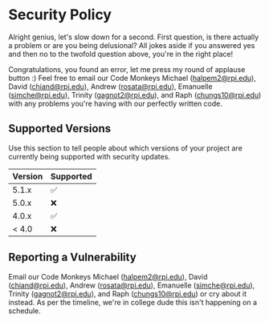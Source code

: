 # Security Policy

Alright genius, let's slow down for a second.
First question, is there actually a problem or are you being delusional?
All jokes aside if you answered yes and then no to the twofold question above, you're in the right place!

Congratulations, you found an error, let me press my round of applause button :)
Feel free to email our Code Monkeys Michael (halpem2@rpi.edu), David (chiand@rpi.edu), Andrew (rosata@rpi.edu), Emanuelle (simche@rpi.edu), Trinity (gagnot2@rpi.edu), and Raph (chungs10@rpi.edu) with any problems you're having with our perfectly written code.

## Supported Versions

Use this section to tell people about which versions of your project are
currently being supported with security updates.

| Version | Supported          |
| ------- | ------------------ |
| 5.1.x   | :white_check_mark: |
| 5.0.x   | :x:                |
| 4.0.x   | :white_check_mark: |
| < 4.0   | :x:                |

## Reporting a Vulnerability

Email our Code Monkeys Michael (halpem2@rpi.edu), David (chiand@rpi.edu), Andrew (rosata@rpi.edu), Emanuelle (simche@rpi.edu), Trinity (gagnot2@rpi.edu), and Raph (chungs10@rpi.edu) or cry about it instead.
As per the timeline, we're in college dude this isn't happening on a schedule.
